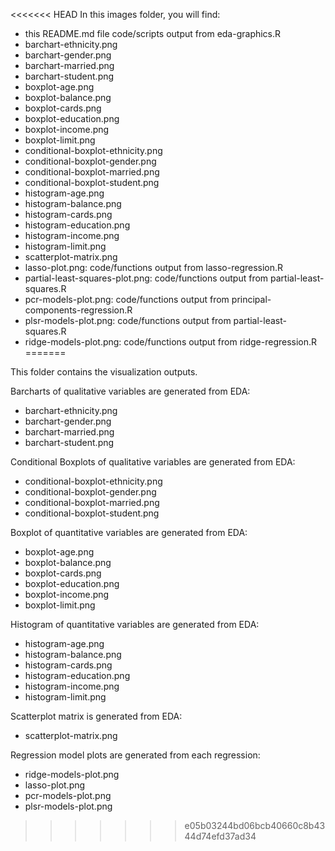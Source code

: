 <<<<<<< HEAD
In this images folder, you will find:
* this README.md file
code/scripts output from eda-graphics.R
* barchart-ethnicity.png
* barchart-gender.png
* barchart-married.png
* barchart-student.png
* boxplot-age.png
* boxplot-balance.png
* boxplot-cards.png
* boxplot-education.png
* boxplot-income.png
* boxplot-limit.png
* conditional-boxplot-ethnicity.png
* conditional-boxplot-gender.png
* conditional-boxplot-married.png
* conditional-boxplot-student.png
* histogram-age.png
* histogram-balance.png
* histogram-cards.png
* histogram-education.png
* histogram-income.png
* histogram-limit.png
* scatterplot-matrix.png
* lasso-plot.png: code/functions output from lasso-regression.R
* partial-least-squares-plot.png: code/functions output from partial-least-squares.R
* pcr-models-plot.png: code/functions output from principal-components-regression.R
* plsr-models-plot.png: code/functions output from partial-least-squares.R
* ridge-models-plot.png: code/functions output from ridge-regression.R
=======
  
This folder contains the visualization outputs.

  
Barcharts of qualitative variables are generated from EDA:  
- barchart-ethnicity.png  
- barchart-gender.png  
- barchart-married.png  
- barchart-student.png   
  
  
Conditional Boxplots of qualitative variables are generated from EDA:  
- conditional-boxplot-ethnicity.png  
- conditional-boxplot-gender.png  
- conditional-boxplot-married.png  
- conditional-boxplot-student.png  


  
Boxplot of quantitative variables are generated from EDA:  
- boxplot-age.png  
- boxplot-balance.png  
- boxplot-cards.png  
- boxplot-education.png  
- boxplot-income.png  
- boxplot-limit.png  



  
Histogram of quantitative variables are generated from EDA:  
- histogram-age.png  
- histogram-balance.png  
- histogram-cards.png  
- histogram-education.png  
- histogram-income.png  
- histogram-limit.png  


  
Scatterplot matrix is generated from EDA:  
- scatterplot-matrix.png


  
Regression model plots are generated from each regression:
- ridge-models-plot.png  
- lasso-plot.png  
- pcr-models-plot.png  
- plsr-models-plot.png

>>>>>>> e05b03244bd06bcb40660c8b4344d74efd37ad34
